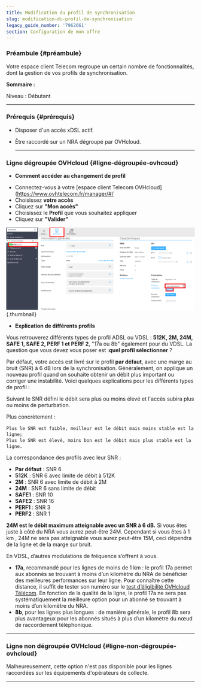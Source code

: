 ```yaml
---
title: Modification du profil de synchronisation
slug: modification-du-profil-de-synchronisation
legacy_guide_number: '7962661'
section: Configuration de mon offre
---
```


### Préambule {#préambule}

Votre espace client Telecom regroupe un certain nombre de fonctionnalités, dont la gestion de vos profils de synchronisation.

**Sommaire :**

Niveau : Débutant

------------------------------------------------------------------------

### Prérequis {#prérequis}

-   Disposer d'un accès xDSL actif.
-   Être raccordé sur un NRA dégroupé par OVHcloud.

    ------------------------------------------------------------------------

### Ligne dégroupée OVHcloud {#ligne-dégroupée-ovhcoud}

-   **Comment accéder au changement de profil**

<!-- -->

-   Connectez-vous à votre [espace client Telecom OVHcloud](https://www.ovhtelecom.fr/manager/#/
-   Choisissez **votre accès**
-   Cliquez sur **"Mon accès"**
-   Choisissez le **Profil** que vous souhaitez appliquer
-   Cliquez sur **"Valider"**

![](images/2015-12-15-144213_1258x549_scrot.png){.thumbnail}

-   **Explication de différents profils**

Vous retrouverez différents types de profil ADSL ou VDSL : **512K, 2M, 24M, SAFE 1, SAFE 2, PERF 1 et PERF 2**, "17a ou 8b" également pour du VDSL. La question que vous devez vous poser est :**quel profil sélectionner** ?

Par défaut, votre accès est livré sur le profil **par défaut**, avec une marge au bruit (SNR) à 6 dB lors de la synchronisation.
Généralement, on applique un nouveau profil quand on souhaite obtenir un débit plus important ou corriger une instabilité. Voici quelques explications pour les différents types de profil :

Suivant le SNR défini le débit sera plus ou moins élevé et l'accès subira plus ou moins de perturbation.

Plus concrètement :

    Plus le SNR est faible, meilleur est le débit mais moins stable est la ligne;
    Plus le SNR est élevé, moins bon est le débit mais plus stable est la ligne.

La correspondance des profils avec leur SNR :

-   **Par défaut** : SNR 6
-   **512K** : SNR 6 avec limite de débit à 512K
-   **2M** : SNR 6 avec limite de débit à 2M
-   **24M** : SNR 6 sans limite de débit
-   **SAFE1** : SNR 10
-   **SAFE2** : SNR 16
-   **PERF1** : SNR 3
-   **PERF2** : SNR 1

**24M est le débit maximum atteignable avec un SNR à 6 dB.**
Si vous êtes juste à côté du NRA vous aurez peut-être 24M.
Cependant si vous êtes à 1 km , 24M ne sera pas atteignable vous aurez peut-être 15M, ceci dépendra de la ligne et de la marge sur bruit.


En VDSL, d’autres modulations de fréquence s’offrent à vous.

-   **17a**, recommandé pour les lignes de moins de 1 km : le profil 17a permet aux abonnés se trouvant à moins d’un kilomètre du NRA de bénéficier des meilleures performances sur leur ligne. Pour connaître cette distance, il suffit de tester son numéro sur le [test d’éligibilité OVHcloud Télécom](https://www.ovhtelecom.fr/offre-internet/eligibilite/). En fonction de la qualité de la ligne, le profil 17a ne sera pas systématiquement la meilleure option pour un abonné se trouvant à moins d’un kilomètre du NRA.
-   **8b**, pour les lignes plus longues : de manière générale, le profil 8b sera plus avantageux pour les abonnés situés à plus d’un kilomètre du nœud de raccordement téléphonique.

------------------------------------------------------------------------

### Ligne non dégroupée OVHcloud {#ligne-non-dégroupée-ovhcloud}

Malheureusement, cette option n'est pas disponible pour les lignes raccordées sur les équipements d'opérateurs de collecte.

------------------------------------------------------------------------


